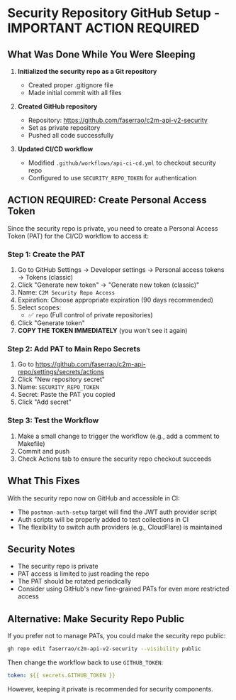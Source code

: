 # Security Repository GitHub Setup - IMPORTANT ACTION REQUIRED

## What Was Done While You Were Sleeping

1. **Initialized the security repo as a Git repository**
   - Created proper .gitignore file
   - Made initial commit with all files

2. **Created GitHub repository**
   - Repository: https://github.com/faserrao/c2m-api-v2-security
   - Set as private repository
   - Pushed all code successfully

3. **Updated CI/CD workflow**
   - Modified `.github/workflows/api-ci-cd.yml` to checkout security repo
   - Configured to use `SECURITY_REPO_TOKEN` for authentication

## ACTION REQUIRED: Create Personal Access Token

Since the security repo is private, you need to create a Personal Access Token (PAT) for the CI/CD workflow to access it:

### Step 1: Create the PAT
1. Go to GitHub Settings → Developer settings → Personal access tokens → Tokens (classic)
2. Click "Generate new token" → "Generate new token (classic)"
3. Name: `C2M Security Repo Access`
4. Expiration: Choose appropriate expiration (90 days recommended)
5. Select scopes:
   - ✅ `repo` (Full control of private repositories)
6. Click "Generate token"
7. **COPY THE TOKEN IMMEDIATELY** (you won't see it again)

### Step 2: Add PAT to Main Repo Secrets
1. Go to https://github.com/faserrao/c2m-api-repo/settings/secrets/actions
2. Click "New repository secret"
3. Name: `SECURITY_REPO_TOKEN`
4. Secret: Paste the PAT you copied
5. Click "Add secret"

### Step 3: Test the Workflow
1. Make a small change to trigger the workflow (e.g., add a comment to Makefile)
2. Commit and push
3. Check Actions tab to ensure the security repo checkout succeeds

## What This Fixes

With the security repo now on GitHub and accessible in CI:
- The `postman-auth-setup` target will find the JWT auth provider script
- Auth scripts will be properly added to test collections in CI
- The flexibility to switch auth providers (e.g., CloudFlare) is maintained

## Security Notes

- The security repo is private
- PAT access is limited to just reading the repo
- The PAT should be rotated periodically
- Consider using GitHub's new fine-grained PATs for even more restricted access

## Alternative: Make Security Repo Public

If you prefer not to manage PATs, you could make the security repo public:
```bash
gh repo edit faserrao/c2m-api-v2-security --visibility public
```

Then change the workflow back to use `GITHUB_TOKEN`:
```yaml
token: ${{ secrets.GITHUB_TOKEN }}
```

However, keeping it private is recommended for security components.